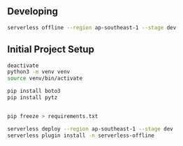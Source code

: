## Developing

```sh
serverless offline --region ap-southeast-1 --stage dev
```


## Initial Project Setup

```sh
deactivate
python3 -m venv venv
source venv/bin/activate

pip install boto3
pip install pytz


pip freeze > requirements.txt

serverless deploy --region ap-southeast-1 --stage dev
serverless plugin install -n serverless-offline
```